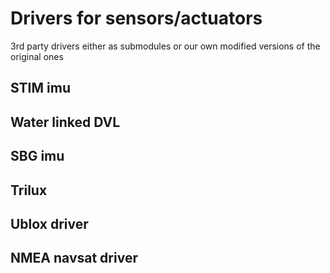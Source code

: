 # Drivers for sensors/actuators
3rd party drivers either as submodules or our own modified versions of the original ones

## STIM imu

## Water linked DVL

## SBG imu

## Trilux

## Ublox driver

## NMEA navsat driver